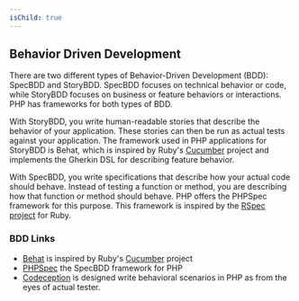 ```yaml
---
isChild: true
---
```


## Behavior Driven Development

There are two different types of Behavior-Driven Development (BDD): SpecBDD and StoryBDD. SpecBDD focuses on technical behavior or code, while StoryBDD focuses on business or feature behaviors or interactions. PHP has frameworks for both types of BDD.

With StoryBDD, you write human-readable stories that describe the behavior of your application. These stories 
can then be run as actual tests against your application. The framework used in PHP applications for StoryBDD
is Behat, which is inspired by Ruby's [Cucumber](http://cukes.info/) project and implements the Gherkin DSL
for describing feature behavior.

With SpecBDD, you write specifications that describe how your actual code should behave. Instead of testing
a function or method, you are describing how that function or method should behave. PHP offers the PHPSpec framework for this purpose. This framework is inspired
by the [RSpec project](http://rspec.info/) for Ruby.

### BDD Links    

* [Behat](http://behat.org/) is inspired by Ruby's [Cucumber](http://cukes.info/) project 
* [PHPSpec](http://www.phpspec.net/) the SpecBDD framework for PHP
* [Codeception](http://codeception.com) is designed write behavioral scenarios in PHP as from the eyes of actual tester.
